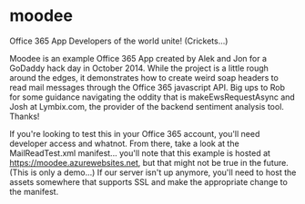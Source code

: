 moodee
======

Office 365 App Developers of the world unite! (Crickets...)

Moodee is an example Office 365 App created by Alek and Jon for a GoDaddy hack day in October 2014. While the project is a little rough around the edges, it demonstrates how to create weird soap headers to read mail messages through the Office 365 javascript API. Big ups to Rob for some guidance navigating the oddity that is makeEwsRequestAsync and Josh at Lymbix.com, the provider of the backend sentiment analysis tool. Thanks!

If you're looking to test this in your Office 365 account, you'll need developer access and whatnot. From there, take a look at the MailReadTest.xml manifest... you'll note that this example is hosted at https://moodee.azurewebsites.net, but that might not be true in the future. (This is only a demo...) If our server isn't up anymore, you'll need to host the assets somewhere that supports SSL and make the appropriate change to the manifest.
